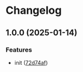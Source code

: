 # Changelog

## 1.0.0 (2025-01-14)


### Features

* init ([72d74af](https://github.com/AuStien/release-please-please/commit/72d74af9fda0597254ebdc2b55a4590e0504caae))

